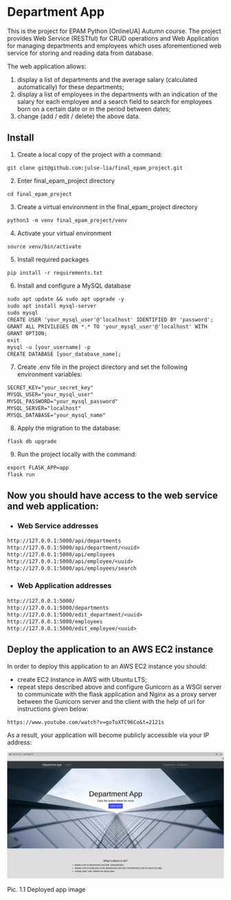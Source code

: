 # Department App 

This is the project for EPAM Python [OnlineUA] Autumn course. The project provides
Web Service (RESTful) for CRUD operations and Web Application for managing departments 
and employees which uses aforementioned web service for storing and reading data
from database.

The web application allows:
1. display a list of departments and the average salary (calculated automatically) for these departments;
2. display a list of employees in the departments with an indication of the salary for each employee and a search field to search for employees born on a certain date or in the period between dates;
3. change (add / edit / delete) the above data.

## Install

1. Create a local copy of the project with a command:
```
git clone git@github.com:julse-lia/final_epam_project.git
```
2. Enter final_epam_project directory
```
cd final_epam_project
```
3. Create a virtual environment in the final_epam_project directory
```
python3 -m venv final_epam_project/venv
```
4. Activate your virtual environment
```
source venv/bin/activate
```
5. Install required packages 
```
pip install -r requirements.txt
```
6. Install and configure a MySQL database
```
sudo apt update && sudo apt upgrade -y 
sudo apt install mysql-server
sudo mysql
CREATE USER 'your_mysql_user'@'localhost' IDENTIFIED BY 'password';
GRANT ALL PRIVILEGES ON *.* TO 'your_mysql_user'@'localhost' WITH GRANT OPTION;
exit
mysql -u [your_username] -p
CREATE DATABASE [your_database_name];
```
7. Create .env file in the project directory and set the following environment variables:
```
SECRET_KEY="your_secret_key"
MYSQL_USER="your_mysql_user"
MYSQL_PASSWORD="your_mysql_password"
MYSQL_SERVER="localhost"
MYSQL_DATABASE="your_mysql_name"
```
8. Apply the migration to the database:
```
flask db upgrade
```
9. Run the project locally with the command:
```
export FLASK_APP=app
flask run
```
## Now you should have access to the web service and web application:
* ### Web Service addresses
```
http://127.0.0.1:5000/api/departments
http://127.0.0.1:5000/api/department/<uuid>
http://127.0.0.1:5000/api/employees
http://127.0.0.1:5000/api/employee/<uuid>
http://127.0.0.1:5000/api/employees/search
```
* ### Web Application addresses
```
http://127.0.0.1:5000/
http://127.0.0.1:5000/departments
http://127.0.0.1:5000/edit_department/<uuid>
http://127.0.0.1:5000/employees
http://127.0.0.1:5000/edit_employee/<uuid>
```
## Deploy the application to an AWS EC2 instance
In order to deploy this application to an AWS EC2 instance you should:
* create EC2 Instance in AWS with Ubuntu LTS;
* repeat steps described above and configure Gunicorn as a WSGI server to communicate
with the flask application and Nginx as a proxy server between the Gunicorn server and the
client with the help of url for instructions given below:
```
https://www.youtube.com/watch?v=goToXTC96Co&t=2121s
```
As a result, your application will become publicly accessible via your IP address:

![Deployed_App](department_app/static/images/deployed.png)
<figcaption>Pic. 1.1 Deployed app image</figcaption>
